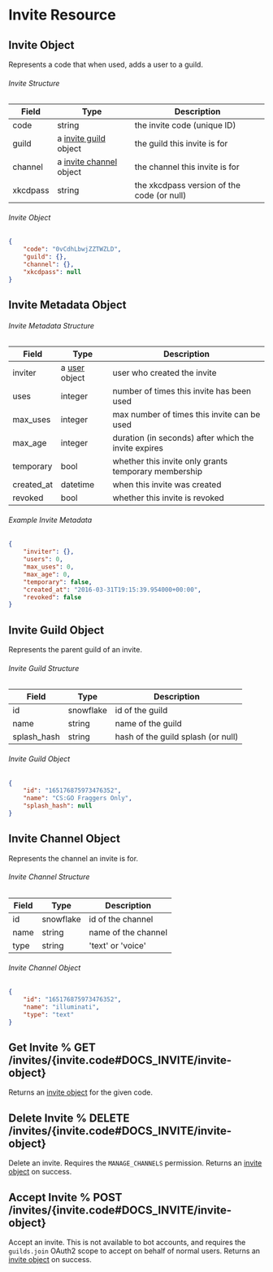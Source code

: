 # Invite Resource

## Invite Object

Represents a code that when used, adds a user to a guild.

###### Invite Structure

| Field | Type | Description |
|-------|------|-------------|
| code | string | the invite code (unique ID) |
| guild | a [invite guild](#DOCS_INVITE/invite-guild-object) object | the guild this invite is for |
| channel | a [invite channel](#DOCS_INVITE/invite-channel-object) object | the channel this invite is for |
| xkcdpass | string | the xkcdpass version of the code (or null) |

###### Invite Object

```json
{
	"code": "0vCdhLbwjZZTWZLD",
	"guild": {},
	"channel": {},
	"xkcdpass": null
}
```

## Invite Metadata Object

###### Invite Metadata Structure

| Field | Type | Description |
|-------|------|-------------|
| inviter | a [user](#DOCS_USER/user-object) object | user who created the invite |
| uses | integer | number of times this invite has been used |
| max_uses | integer | max number of times this invite can be used |
| max_age | integer | duration (in seconds) after which the invite expires |
| temporary | bool | whether this invite only grants temporary membership |
| created_at | datetime | when this invite was created |
| revoked | bool | whether this invite is revoked |

###### Example Invite Metadata

```json
{
	"inviter": {},
	"users": 0,
	"max_uses": 0,
	"max_age": 0,
	"temporary": false,
	"created_at": "2016-03-31T19:15:39.954000+00:00",
	"revoked": false
}
```

## Invite Guild Object

Represents the parent guild of an invite.

###### Invite Guild Structure

| Field | Type | Description |
|-------|------|-------------|
| id | snowflake | id of the guild |
| name | string | name of the guild |
| splash_hash | string | hash of the guild splash (or null) |

###### Invite Guild Object

```json
{
	"id": "165176875973476352",
	"name": "CS:GO Fraggers Only",
	"splash_hash": null
}
```

## Invite Channel Object

Represents the channel an invite is for.

###### Invite Channel Structure

| Field | Type | Description |
|-------|------|-------------|
| id | snowflake | id of the channel |
| name | string | name of the channel |
| type | string | 'text' or 'voice' |

###### Invite Channel Object

```json
{
	"id": "165176875973476352",
	"name": "illuminati",
	"type": "text"
}
```

## Get Invite % GET /invites/{invite.code#DOCS_INVITE/invite-object}

Returns an [invite object](#DOCS_INVITE/invite-object) for the given code.

## Delete Invite % DELETE /invites/{invite.code#DOCS_INVITE/invite-object}

Delete an invite. Requires the `MANAGE_CHANNELS` permission. Returns an [invite object](#DOCS_INVITE/invite-object) on success.

## Accept Invite % POST /invites/{invite.code#DOCS_INVITE/invite-object}

Accept an invite. This is not available to bot accounts, and requires the `guilds.join` OAuth2 scope to accept on behalf of normal users. Returns an [invite object](#DOCS_INVITE/invite-object) on success.
